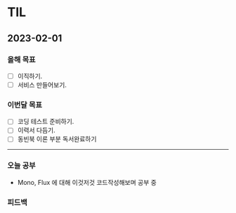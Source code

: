 # TIL

## 2023-02-01

### 올해 목표

- [ ] 이직하기.
- [ ] 서비스 만들어보기.

### 이번달 목표

- [ ] 코딩 테스트 준비하기.
- [ ] 이력서 다듬기.
- [ ] 동빈북 이론 부분 독서완료하기

---


### 오늘 공부

- Mono, Flux 에 대해 이것저것 코드작성해보며 공부 중

### 피드백
